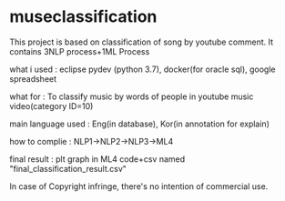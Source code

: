 # museclassification
This project is based on classification of song by youtube comment. It contains 3NLP process+1ML Process

what i used : eclipse pydev (python 3.7), docker(for oracle sql), google spreadsheet

what for : To classify music by words of people in youtube music video(category ID=10)

main language used : Eng(in database), Kor(in annotation for explain)

how to complie : NLP1->NLP2->NLP3->ML4

final result : plt graph in ML4 code+csv named "final_classification_result.csv"

In case of Copyright infringe, there's no intention of commercial use.
